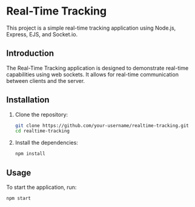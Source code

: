 # Real-Time Tracking

This project is a simple real-time tracking application using Node.js, Express, EJS, and Socket.io.

## Introduction
The Real-Time Tracking application is designed to demonstrate real-time capabilities using web sockets. It allows for real-time communication between clients and the server.

## Installation
1. Clone the repository:
    ```sh
    git clone https://github.com/your-username/realtime-tracking.git
    cd realtime-tracking
    ```

2. Install the dependencies:
    ```sh
    npm install
    ```

## Usage
To start the application, run:
```sh
npm start
